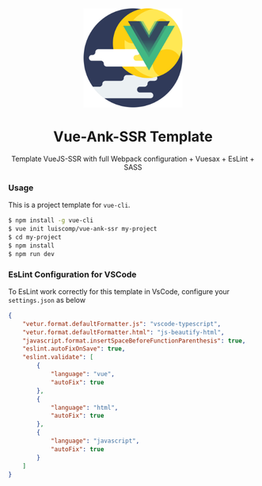 <div style="margin-top: 50px">
    <p align="center">
        <img src="assets/ank_icon.png?v=4&s=200" width="200" height="200">
    </p>
    <h1 align="center">Vue-Ank-SSR Template</h1>
    <p align="center">Template VueJS-SSR with full Webpack configuration + Vuesax + EsLint + SASS</p>
</div>

### Usage
This is a project template for `vue-cli`.
``` bash 
$ npm install -g vue-cli
$ vue init luiscomp/vue-ank-ssr my-project
$ cd my-project
$ npm install
$ npm run dev
```

### EsLint Configuration for VSCode
To EsLint work correctly for this template in VsCode, configure your `settings.json` as below
``` json
{
    "vetur.format.defaultFormatter.js": "vscode-typescript",
    "vetur.format.defaultFormatter.html": "js-beautify-html",
    "javascript.format.insertSpaceBeforeFunctionParenthesis": true,
    "eslint.autoFixOnSave": true,
    "eslint.validate": [
        {
            "language": "vue",
            "autoFix": true
        },
        {
            "language": "html",
            "autoFix": true
        },
        {
            "language": "javascript",
            "autoFix": true
        }
    ]
}
```